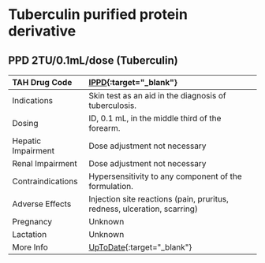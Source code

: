 # Tuberculin purified protein derivative

## PPD 2TU/0.1mL/dose (Tuberculin)

| TAH Drug Code      | [IPPD](https://www.tahsda.org.tw/drugs/hissearch.php?drug_code=IPPD){:target="_blank"}                                  |
|:-------------------|:------------------------------------------------------------------------------------------------------------------------|
| Indications        | Skin test as an aid in the diagnosis of tuberculosis.                                                                   |
| Dosing             | ID, 0.1 mL, in the middle third of the forearm.                                                                         |
| Hepatic Impairment | Dose adjustment not necessary                                                                                           |
| Renal Impairment   | Dose adjustment not necessary                                                                                           |
| Contraindications  | Hypersensitivity to any component of the formulation.                                                                   |
| Adverse Effects    | Injection site reactions (pain, pruritus, redness, ulceration, scarring)                                                |
| Pregnancy          | Unknown                                                                                                                 |
| Lactation          | Unknown                                                                                                                 |
| More Info          | [UpToDate](https://www.uptodate.com/contents/tuberculin-purified-protein-derivative-drug-information){:target="_blank"} |

